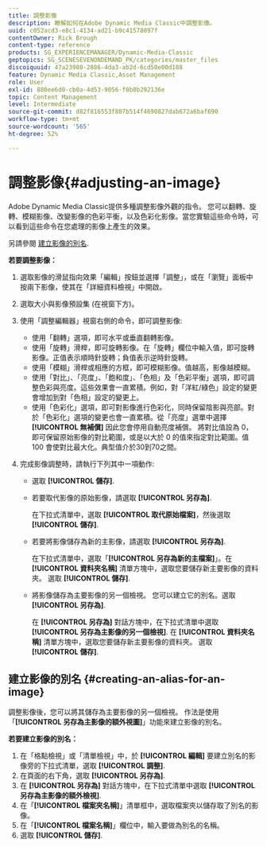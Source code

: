 ```yaml
---
title: 調整影像
description: 瞭解如何在Adobe Dynamic Media Classic中調整影像。
uuid: c052acd3-e8c1-4134-ad21-b9c41578097f
contentOwner: Rick Brough
content-type: reference
products: SG_EXPERIENCEMANAGER/Dynamic-Media-Classic
geptopics: SG_SCENESEVENONDEMAND_PK/categories/master_files
discoiquuid: 47a23980-2886-4da3-ab2d-6cd50e00d188
feature: Dynamic Media Classic,Asset Management
role: User
exl-id: 880ee6d0-cb0a-4d53-9056-f0b8b292136e
topic: Content Management
level: Intermediate
source-git-commit: d82f816553f807b514f4690827dab672a6baf690
workflow-type: tm+mt
source-wordcount: '565'
ht-degree: 52%

---
```


# 調整影像{#adjusting-an-image}

Adobe Dynamic Media Classic提供多種調整影像外觀的指令。 您可以翻轉、旋轉、模糊影像、改變影像的色彩平衡，以及色彩化影像。當您實驗這些命令時，可以看到這些命令在您處理的影像上產生的效果。

另請參閱 [建立影像的別名](adjusting-image.md#creating_an_alias_for_an_image).

**若要調整影像：**

1. 選取影像的滑鼠指向效果「編輯」按鈕並選擇「調整」，或在「瀏覽」面板中按兩下影像，使其在「詳細資料檢視」中開啟。
1. 選取大小與影像預設集 (在視窗下方)。
1. 使用「調整編輯器」視窗右側的命令，即可調整影像:

   * 使用「翻轉」選項，即可水平或垂直翻轉影像。
   * 使用「旋轉」滑桿，即可旋轉影像。在「旋轉」欄位中輸入值，即可旋轉影像。正值表示順時針旋轉；負值表示逆時針旋轉。
   * 使用「模糊」滑桿或相應的方框，即可模糊影像。值越高，影像越模糊。
   * 使用「對比」、「亮度」、「飽和度」、「色相」及「色彩平衡」選項，即可調整色彩與亮度。這些效果會一直累積。例如，對「洋紅/綠色」設定的變更會增加到對「色相」設定的變更上。
   * 使用「色彩化」選項，即可對影像進行色彩化，同時保留陰影與亮部。對於「色彩化」選項的變更也會一直累積。從「亮度」選單中選擇 **[!UICONTROL 無補償]** 因此您會停用自動亮度補償。 將對比值設為 0，即可保留原始影像的對比範圍，或是以大於 0 的值來指定對比範圍。值 100 會使對比最大化。典型值介於30到70之間。

1. 完成影像調整時，請執行下列其中一項動作: 

   * 選取 **[!UICONTROL 儲存]**.

   * 若要取代影像的原始影像，請選取 **[!UICONTROL 另存為]**.

     在下拉式清單中，選取 **[!UICONTROL 取代原始檔案]**，然後選取 **[!UICONTROL 儲存]**.

   * 若要將影像儲存為新的主影像，請選取 **[!UICONTROL 另存為]**.

     在下拉式清單中，選取「**[!UICONTROL 另存為新的主檔案]**」。在 **[!UICONTROL 資料夾名稱]** 清單方塊中，選取您要儲存新主要影像的資料夾。
選取 **[!UICONTROL 儲存]**.

   * 將影像儲存為主要影像的另一個檢視。 您可以建立它的別名。選取 **[!UICONTROL 另存為]**.

     在 **[!UICONTROL 另存為]** 對話方塊中，在下拉式清單中選取 **[!UICONTROL 另存為主影像的另一個檢視]**.
在 **[!UICONTROL 資料夾名稱]** 清單方塊中，選取您要儲存新主要影像的資料夾。
選取 **[!UICONTROL 儲存]**.

## 建立影像的別名 {#creating-an-alias-for-an-image}

調整影像後，您可以將其儲存為主要影像的另一個檢視。 作法是使用「**[!UICONTROL 另存為主影像的額外視圖]**」功能來建立影像的別名。

**若要建立影像的別名：**

1. 在「格點檢視」或「清單檢視」中，於 **[!UICONTROL 編輯]** 要建立別名的影像旁的下拉式清單，選取 **[!UICONTROL 調整]**.
1. 在頁面的右下角，選取 **[!UICONTROL 另存為]**.
1. 在 **[!UICONTROL 另存為]** 對話方塊中，在下拉式清單中選取 **[!UICONTROL 另存為主影像的額外檢視]**.
1. 在「**[!UICONTROL 檔案夾名稱]**」清單框中，選取檔案夾以儲存取了別名的影像。
1. 在「**[!UICONTROL 檔案名稱]**」欄位中，輸入要做為別名的名稱。
1. 選取 **[!UICONTROL 儲存]**.
